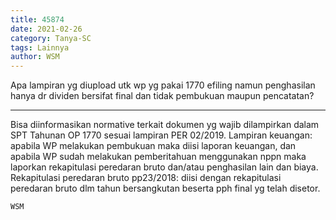 ```yaml
---
title: 45874
date: 2021-02-26
category: Tanya-SC
tags: Lainnya
author: WSM
---
```


Apa lampiran yg diupload utk wp yg pakai 1770 efiling namun penghasilan hanya dr dividen bersifat final dan tidak pembukuan maupun pencatatan?

---

Bisa diinformasikan normative terkait dokumen yg wajib dilampirkan dalam SPT Tahunan OP 1770 sesuai lampiran PER 02/2019. Lampiran keuangan: apabila WP melakukan pembukuan maka diisi laporan keuangan, dan apabila WP sudah melakukan pemberitahuan menggunakan nppn maka laporkan rekapitulasi peredaran bruto dan/atau penghasilan lain dan biaya. Rekapitulasi peredaran bruto pp23/2018: diisi dengan rekapitulasi peredaran bruto dlm tahun bersangkutan beserta pph final yg telah disetor.

`WSM`
